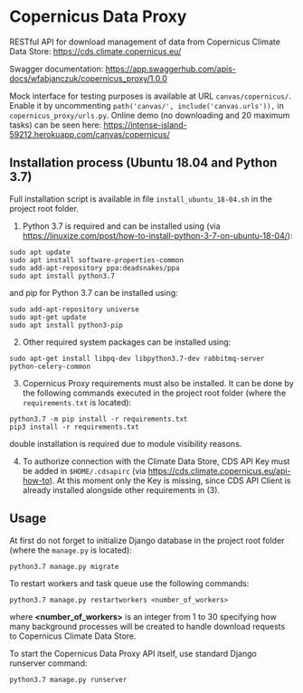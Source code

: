 # Copernicus Data Proxy

RESTful API for download management of data from Copernicus Climate Data Store: https://cds.climate.copernicus.eu/

Swagger documentation: https://app.swaggerhub.com/apis-docs/wfabjanczuk/copernicus_proxy/1.0.0

Mock interface for testing purposes is available at URL `canvas/copernicus/`. Enable it by uncommenting `path('canvas/', include('canvas.urls')),` in `copernicus_proxy/urls.py`. Online demo (no downloading and 20 maximum tasks) can be seen here: https://intense-island-59212.herokuapp.com/canvas/copernicus/

## Installation process (Ubuntu 18.04 and Python 3.7)

Full installation script is available in file `install_ubuntu_18-04.sh` in the project root folder.

1. Python 3.7 is required and can be installed using (via https://linuxize.com/post/how-to-install-python-3-7-on-ubuntu-18-04/): 

```
sudo apt update
sudo apt install software-properties-common
sudo add-apt-repository ppa:deadsnakes/ppa
sudo apt install python3.7
```

and pip for Python 3.7 can be installed using:

```
sudo add-apt-repository universe
sudo apt-get update
sudo apt install python3-pip
```

2. Other required system packages can be installed using:

```
sudo apt-get install libpq-dev libpython3.7-dev rabbitmq-server python-celery-common
```

3. Copernicus Proxy requirements must also be installed. It can be done by the following commands executed in the project root folder (where the `requirements.txt` is located):

```
python3.7 -m pip install -r requirements.txt
pip3 install -r requirements.txt
```

double installation is required due to module visibility reasons.

4. To authorize connection with the Climate Data Store, CDS API Key must be added in `$HOME/.cdsapirc` (via https://cds.climate.copernicus.eu/api-how-to). At this moment only the Key is missing, since CDS API Client is already installed alongside other requirements in (3).

## Usage

At first do not forget to initialize Django database in the project root folder (where the `manage.py` is located):

```
python3.7 manage.py migrate
```

To restart workers and task queue use the following commands:

```
python3.7 manage.py restartworkers <number_of_workers>
```

where **<number_of_workers>** is an integer from 1 to 30 specifying how many background processes will be created to handle download requests to Copernicus Climate Data Store.

To start the Copernicus Data Proxy API itself, use standard Django runserver command:

```
python3.7 manage.py runserver
```
